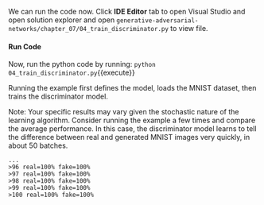 We can run the code now. Click **IDE Editor** tab to open Visual Studio and open solution explorer and open `generative-adversarial-networks/chapter_07/04_train_discriminator.py` to view file.

#### Run Code

Now, run the python code by running: `python 04_train_discriminator.py`{{execute}}

Running the example first defines the model, loads the MNIST dataset, then trains the
discriminator model.

Note: Your specific results may vary given the stochastic nature of the learning algorithm.
Consider running the example a few times and compare the average performance.
In this case, the discriminator model learns to tell the difference between real and generated
MNIST images very quickly, in about 50 batches.

```
...
>96 real=100% fake=100%
>97 real=100% fake=100%
>98 real=100% fake=100%
>99 real=100% fake=100%
>100 real=100% fake=100%
```